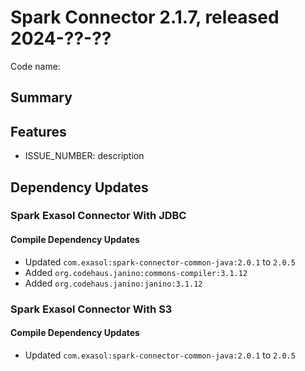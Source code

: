 # Spark Connector 2.1.7, released 2024-??-??

Code name:

## Summary

## Features

* ISSUE_NUMBER: description

## Dependency Updates

### Spark Exasol Connector With JDBC

#### Compile Dependency Updates

* Updated `com.exasol:spark-connector-common-java:2.0.1` to `2.0.5`
* Added `org.codehaus.janino:commons-compiler:3.1.12`
* Added `org.codehaus.janino:janino:3.1.12`

### Spark Exasol Connector With S3

#### Compile Dependency Updates

* Updated `com.exasol:spark-connector-common-java:2.0.1` to `2.0.5`
